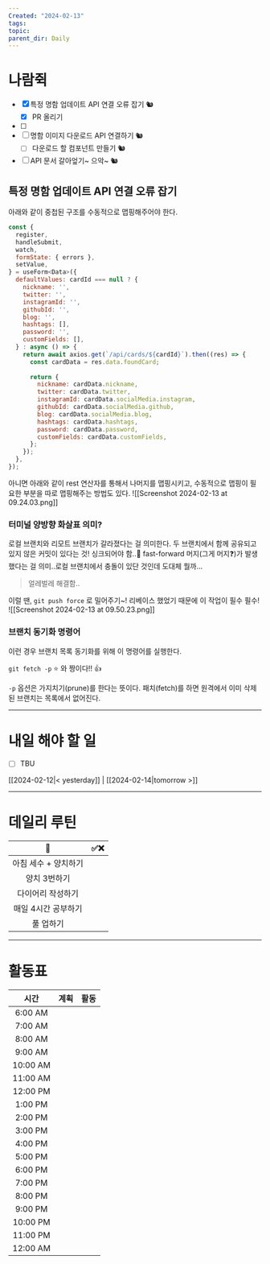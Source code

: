 ```yaml
---
Created: "2024-02-13"
tags: 
topic: 
parent_dir: Daily
---
```

# 나람쥑
- [x] 특정 명함 업데이트 API 연결 오류 잡기 🐿️
	- [x] PR 올리기
- [ ]
- [ ] 명함 이미지 다운로드 API 연결하기 🐿️
	- [ ] 다운로드 할 컴포넌트 만들기 🐿️
- [ ] API 문서 갈아엎기~ 으악~ 🐿️
## 특정 명함 업데이트 API 연결 오류 잡기 
아래와 같이 중첩된 구조를 수동적으로 맵핑해주어야 한다.
```js
const {
  register,
  handleSubmit,
  watch,
  formState: { errors },
  setValue,
} = useForm<Data>({
  defaultValues: cardId === null ? {
    nickname: '',
    twitter: '',
    instagramId: '', 
    githubId: '',    
    blog: '',      
    hashtags: [],
    password: '',
    customFields: [],
  } : async () => {
    return await axios.get(`/api/cards/${cardId}`).then((res) => {
      const cardData = res.data.foundCard;
      
      return {
        nickname: cardData.nickname,
        twitter: cardData.twitter,
        instagramId: cardData.socialMedia.instagram, 
        githubId: cardData.socialMedia.github,     
        blog: cardData.socialMedia.blog,             
        hashtags: cardData.hashtags,
        password: cardData.password,
        customFields: cardData.customFields,
      };
    });
  },
});
```
아니면 아래와 같이 rest 연산자를 통해서 나머지를 맵핑시키고, 수동적으로 맵핑이 필요한 부분을 따로 맵핑해주는 방법도 있다. 
![[Screenshot 2024-02-13 at 09.24.03.png]]
### 터미널 양방향 화살표 의미?
로컬 브랜치와 리모트 브랜치가 갈라졌다는 걸 의미한다. 두 브랜치에서 함께 공유되고 있지 않은 커밋이 있다는 것! 싱크되어야 함..🤔 fast-forward 머지(그게 머지❓)가 발생했다는 걸 의미..로컬 브랜치에서 충돌이 있단 것인데 도대체 뭘까... 
> 얼레벌레 해결함..

이럴 땐, `git push force` 로 밀어주기~! 리베이스 했었기 때문에 이 작업이 필수 필수!
![[Screenshot 2024-02-13 at 09.50.23.png]]
### 브랜치 동기화 명령어
이런 경우 브랜치 목록 동기화를 위해 이 명령어를 실행한다.

`git fetch -p` ⭐️ 와 짱이다!! 👍

`-p` 옵션은 가지치기(prune)를 한다는 뜻이다. 패치(fetch)를 하면 원격에서 이미 삭제된 브랜치는 목록에서 없어진다.


----
# 내일 해야 할 일
- [ ] TBU 
  
[[2024-02-12|< yesterday]] | [[2024-02-14|tomorrow >]]  
  
---  
# 데일리 루틴
|         🐣          | ✅❌    |
|:-------------------:|:---:|
|    아침 세수 + 양치하기    |     |
|    양치 3번하기     |     |
|  다이어리 작성하기  |     |
| 매일 4시간 공부하기 |     |
|      풀 업하기      |     |

----
# 활동표
|   시간   | 계획 | 활동 |
|:--------:|:----:| ---- |
| 6:00 AM  |      |      |
| 7:00 AM  |      |      |
| 8:00 AM  |      |      |
| 9:00 AM  |      |      |
| 10:00 AM |      |      |
| 11:00 AM |      |      |
| 12:00 PM |      |      |
| 1:00 PM  |      |      |
| 2:00 PM  |      |      |
| 3:00 PM  |      |      |
| 4:00 PM  |      |      |
| 5:00 PM  |      |      |
| 6:00 PM  |      |      |
| 7:00 PM  |      |      |
| 8:00 PM  |      |      |
| 9:00 PM  |      |      |
| 10:00 PM |      |      |
| 11:00 PM |      |      |
| 12:00 AM |      |      |
